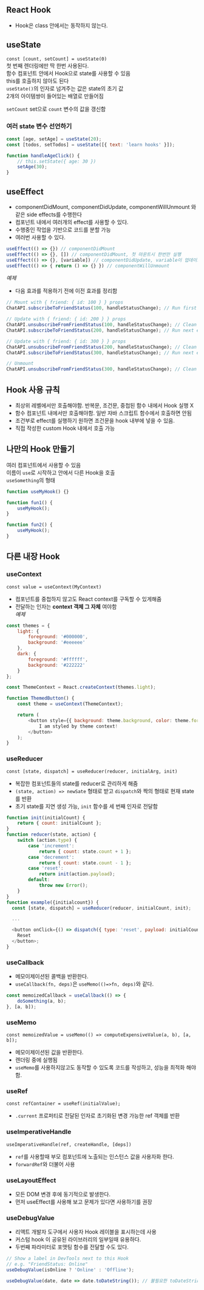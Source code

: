 ## React Hook

- Hook은 class 안에서는 동작하지 않는다.

## useState

`const [count, setCount] = useState(0)`  
첫 번째 렌더링에만 딱 한번 사용된다.  
함수 컴포넌트 안에서 Hook으로 state를 사용할 수 있음  
this를 호출하지 않아도 된다  
`useState()`의 인자로 넘겨주는 값은 state의 초기 값  
2개의 아이템쌍이 들어있는 배열로 만들어짐 

`setCount` set으로 `count` 변수의 값을 갱신함

### 여러 state 변수 선언하기

```javascript
const [age, setAge] = useState(20);
const [todos, setTodos] = useState([{ text: 'learn hooks' }]);

function handleAgeClick() {
	// this.setState({ age: 30 })
	setAge(30);
}
```

## useEffect

- componentDidMount, componentDidUpdate, componentWillUnmount 와 같은 side effects를 수행한다
- 컴포넌트 내에서 여러개의 effect를 사용할 수 있다.
- 수행중인 작업을 기반으로 코드를 분할 가능
- 여러번 사용할 수 있다.

``` javascript
useEffect(() => {}) // componentDidMount
useEffect(() => {}, []) // componentDidMount, 첫 마운트시 한번만 실행
useEffect(() => {}, [variable]) // componentDidUpdate, variable이 업데이트 될때마다
useEffect(() => { return () => {} }) // componentWillUnmount
```

_예제_

- 다음 효과를 적용하기 전에 이전 효과를 정리함

```javascript
// Mount with { friend: { id: 100 } } props
ChatAPI.subscribeToFriendStatus(100, handleStatusChange); // Run first effect

// Update with { friend: { id: 200 } } props
ChatAPI.unsubscribeFromFriendStatus(100, handleStatusChange); // Clean up previous effect
ChatAPI.subscribeToFriendStatus(200, handleStatusChange); // Run next effect

// Update with { friend: { id: 300 } } props
ChatAPI.unsubscribeFromFriendStatus(200, handleStatusChange); // Clean up previous effect
ChatAPI.subscribeToFriendStatus(300, handleStatusChange); // Run next effect

// Unmount
ChatAPI.unsubscribeFromFriendStatus(300, handleStatusChange); // Clean up last effect
```

## Hook 사용 규칙

- 최상위 레벨에서만 호출해야함. 반복문, 조건문, 중첩된 함수 내에서 Hook 실행 X
- 함수 컴포넌트 내에서만 호출해야함. 일반 자바 스크립트 함수에서 호출하면 안됨
- 조건부로 effect를 실행하기 원하면 조건문을 hook 내부에 넣을 수 있음.
- 직접 작성한 custom Hook 내에서 호출 가능

## 나만의 Hook 만들기

여러 컴포넌트에서 사용할 수 있음  
이름이 `use`로 시작하고 안에서 다른 Hook을 호출  
`useSomething`의 형태

```javascript
function useMyHook() {}

function fun1() {
	useMyHook();
}

function fun2() {
	useMyHook();
}
```

## 다른 내장 Hook

### useContext

`const value = useContext(MyContext)`

- 컴포넌트를 중첩하지 않고도 React context를 구독할 수 있게해줌
- 전달하는 인자는 **context 객체 그 자체** 여야함  
  _예제_

```javascript
const themes = {
	light: {
		foreground: '#000000',
		background: '#eeeeee'
	},
	dark: {
		foreground: '#ffffff',
		background: '#222222'
	}
};

const ThemeContext = React.createContext(themes.light);

function ThemedButton() {
	const theme = useContext(ThemeContext);

	return (
		<button style={{ background: theme.background, color: theme.foreground }}>
			I am styled by theme context!
		</button>
	);
}
```

### useReducer

`const [state, dispatch] = useReducer(reducer, initialArg, init)`

- 복잡한 컴포넌트들의 state를 reducer로 관리하게 해줌
- `(state, action) => newSate` 형태로 받고 `dispatch`와 짝의 형태로 현재 state를 반환
- 초기 state를 지연 생성 가능, `init` 함수를 세 번째 인자로 전달함

```javascript
function init(initialCount) {
	return { count: initialCount };
}
function reducer(state, action) {
	switch (action.type) {
		case 'increment':
			return { count: state.count + 1 };
		case 'decrement':
			return { count: state.count - 1 };
		case 'reset':
			return init(action.payload);
		default:
			throw new Error();
	}
}
function example({initialcount}) {
  const [state, dispatch] = useReducer(reducer, initialCount, init);

  ...

  <button onClick={() => dispatch({ type: 'reset', payload: initialCount })}>
    Reset
  </button>;
}
```

### useCallback

- 메모이제이션된 콜백을 반환한다.
- `useCallback(fn, deps)`은 `useMemo(()=>fn, deps)`와 같다.

```javascript
const memoizedCallback = useCallback(() => {
	doSomething(a, b);
}, [a, b]);
```

### useMemo

`const memoizedValue = useMemo(() => computeExpensiveValue(a, b), [a, b]);`

- 메모이제이션된 값을 반환한다.
- 렌더링 중에 실행됨
- `useMemo`를 사용하지않고도 동작할 수 있도록 코드를 작성하고, 성능을 최적화 해야함.

### useRef

`const refContainer = useRef(initialValue);`

- `.current` 프로퍼티로 전달된 인자로 초기화된 변경 가능한 ref 객체를 반환

### useImperativeHandle

`useImperativeHandle(ref, createHandle, [deps])`

- `ref`를 사용할때 부모 컴포넌트에 노출되는 인스턴스 값을 사용자화 한다.
- `forwardRef`와 더불어 사용

### useLayoutEffect

- 모든 DOM 변경 후에 동기적으로 발생한다.
- 먼저 useEffect를 사용해 보고 문제가 있다면 사용하기를 권장

### useDebugValue

- 리액트 개발자 도구에서 사용자 Hook 레이블을 표시하는데 사용
- 커스텀 hook 이 공유된 라이브러리의 일부일때 유용하다.
- 두번째 파라미터로 포맷팅 함수를 전달할 수도 있다.

```javascript
// Show a label in DevTools next to this Hook
// e.g. "FriendStatus: Online"
useDebugValue(isOnline ? 'Online' : 'Offline');

useDebugValue(date, date => date.toDateString()); // 불필요한 toDateString 함수 호출 방지
```
